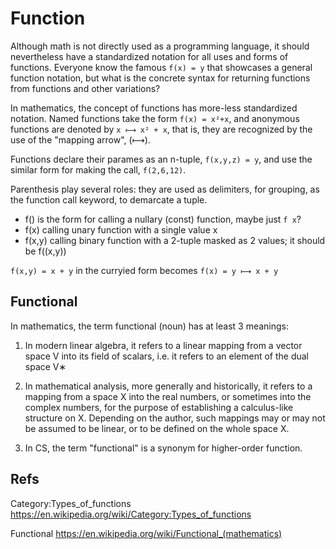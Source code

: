 # Function

Although math is not directly used as a programming language, it should nevertheless have a standardized notation for all uses and forms of functions. Everyone know the famous `f(x) = y` that showcases a general function notation, but what is the concrete syntax for returning functions from functions and other variations?

In mathematics, the concept of functions has more-less standardized notation. Named functions take the form `f(x) = x²+x`, and anonymous functions are denoted by `x ⟼ x² + x`, that is, they are recognized by the use of the "mapping arrow", (⟼).


Functions declare their parames as an n-tuple, `f(x,y,z) = y`, and use the similar form for making the call, `f(2,6,12)`.

Parenthesis play several roles: they are used as delimiters, for grouping, as the function call keyword, to demarcate a tuple.

- f() is the form for calling a nullary (const) function, maybe just `f x`?
- f(x) calling unary function with a single value x
- f(x,y) calling binary function with a 2-tuple masked as 2 values; it should be f((x,y))


`f(x,y) = x + y` in the curryied form becomes `f(x) = y ⟼ x + y`


## Functional

In mathematics, the term functional (noun) has at least 3 meanings:

1. In modern linear algebra, it refers to a linear mapping from a vector space V into its field of scalars, i.e. it refers to an element of the dual space V∗

2. In mathematical analysis, more generally and historically, it refers to a mapping from a space X into the real numbers, or sometimes into the complex numbers, for the purpose of establishing a calculus-like structure on X. Depending on the author, such mappings may or may not be assumed to be linear, or to be defined on the whole space X.

3. In CS, the term "functional" is a synonym for higher-order function.


## Refs

Category:Types_of_functions
https://en.wikipedia.org/wiki/Category:Types_of_functions

Functional
https://en.wikipedia.org/wiki/Functional_(mathematics)
